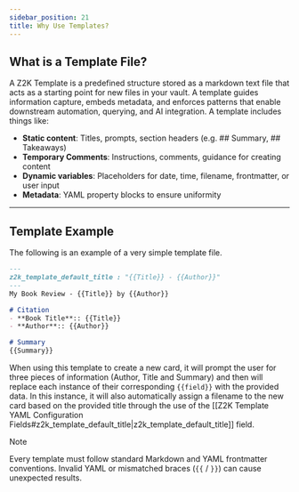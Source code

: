 ```yaml
---
sidebar_position: 21
title: Why Use Templates?
---
```


## What is a Template File?
A Z2K Template is a predefined structure stored as a markdown text file that acts as a starting point for new files in your vault. A template guides information capture, embeds metadata, and enforces patterns that enable downstream automation, querying, and AI integration. A template includes things like:

- **Static content**: Titles, prompts, section headers (e.g. ## Summary, ## Takeaways)
- **Temporary Comments**: Instructions, comments, guidance for creating content
- **Dynamic variables**: Placeholders for date, time, filename, frontmatter, or user input 
- **Metadata**: YAML property blocks to ensure uniformity

---

## Template Example
The following is an example of a very simple template file. 

```md
---
z2k_template_default_title : "{{Title}} - {{Author}}"
---
My Book Review - {{Title}} by {{Author}}

# Citation
- **Book Title**:: {{Title}}
- **Author**:: {{Author}}

# Summary
{{Summary}}

```

When using this template to create a new card, it will prompt the user for three pieces of information (Author, Title and Summary) and then will replace each instance of their corresponding `{{field}}` with the provided data. In this instance, it will also automatically assign a filename to the new card based on the provided title through the use of the [[Z2K Template YAML Configuration Fields#z2k_template_default_title|z2k_template_default_title]] field. 


> [!NOTE] 
> Every template must follow standard Markdown and YAML frontmatter conventions. Invalid YAML or mismatched braces (`{{` / `}}`) can cause unexpected results.

